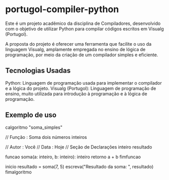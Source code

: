 # portugol-compiler-python

Este é um projeto acadêmico da disciplina de Compiladores, desenvolvido com o objetivo de utilizar Python para compilar códigos escritos em Visualg (Portugol).

A proposta do projeto é oferecer uma ferramenta que facilite o uso da linguagem Visualg, amplamente empregada no ensino de lógica de programação, por meio da criação de um compilador simples e eficiente.

## Tecnologias Usadas
Python: Linguagem de programação usada para implementar o compilador e a lógica do projeto.
Visualg (Portugol): Linguagem de programação de ensino, muito utilizada para introdução à programação e à lógica de programação.

## Exemplo de uso

calgoritmo "soma_simples"  

// Função : Soma dois números inteiros  

// Autor : Você
// Data : Hoje
// Seção de Declarações
inteiro resultado

funcao soma(a: inteiro, b: inteiro): inteiro
    retorno a + b
fimfuncao

inicio
    resultado = soma(7, 5) 
    escreva("Resultado da soma: ", resultado)
fimalgoritmo
